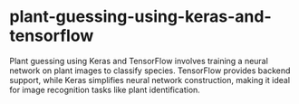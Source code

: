 # plant-guessing-using-keras-and-tensorflow
Plant guessing using Keras and TensorFlow involves training a neural network on plant images to classify species. TensorFlow provides backend support, while Keras simplifies neural network construction, making it ideal for image recognition tasks like plant identification.
